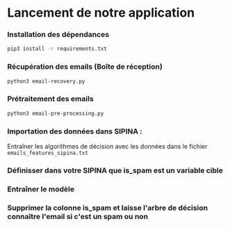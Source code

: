 # Lancement de notre application

### Installation des dépendances
```bash 
pip3 install -r requirements.txt
```

### Récupération des emails (Boîte de réception)
```bash 
python3 email-recovery.py
```

### Prétraitement des emails

```bash 
python3 email-pre-processing.py
```

### Importation des données dans SIPINA :
Entraîner les algorithmes de décision avec les données dans le fichier `emails_features_sipina.txt`

### Définisser dans votre SIPINA que is_spam est un variable cible 
### Entraîner le modèle
### Supprimer la colonne is_spam et laisse l'arbre de décision connaître l'email si c'est un spam ou non
